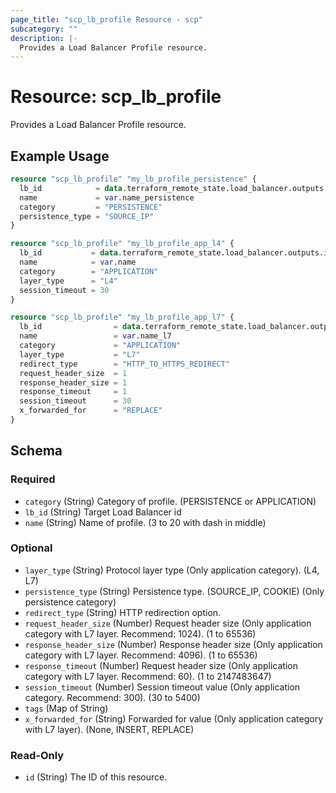 ```yaml
---
page_title: "scp_lb_profile Resource - scp"
subcategory: ""
description: |-
  Provides a Load Balancer Profile resource.
---
```


# Resource: scp_lb_profile

Provides a Load Balancer Profile resource.


## Example Usage

```terraform
resource "scp_lb_profile" "my_lb_profile_persistence" {
  lb_id            = data.terraform_remote_state.load_balancer.outputs.id
  name             = var.name_persistence
  category         = "PERSISTENCE"
  persistence_type = "SOURCE_IP"
}

resource "scp_lb_profile" "my_lb_profile_app_l4" {
  lb_id           = data.terraform_remote_state.load_balancer.outputs.id
  name            = var.name
  category        = "APPLICATION"
  layer_type      = "L4"
  session_timeout = 30
}

resource "scp_lb_profile" "my_lb_profile_app_l7" {
  lb_id                = data.terraform_remote_state.load_balancer.outputs.id
  name                 = var.name_l7
  category             = "APPLICATION"
  layer_type           = "L7"
  redirect_type        = "HTTP_TO_HTTPS_REDIRECT"
  request_header_size  = 1
  response_header_size = 1
  response_timeout     = 1
  session_timeout      = 30
  x_forwarded_for      = "REPLACE"
}
```

<!-- schema generated by tfplugindocs -->
## Schema

### Required

- `category` (String) Category of profile. (PERSISTENCE or APPLICATION)
- `lb_id` (String) Target Load Balancer id
- `name` (String) Name of profile. (3 to 20 with dash in middle)

### Optional

- `layer_type` (String) Protocol layer type (Only application category). (L4, L7)
- `persistence_type` (String) Persistence type. (SOURCE_IP, COOKIE) (Only persistence category)
- `redirect_type` (String) HTTP redirection option.
- `request_header_size` (Number) Request header size (Only application category with L7 layer. Recommend: 1024). (1 to 65536)
- `response_header_size` (Number) Response header size (Only application category with L7 layer. Recommend: 4096). (1 to 65536)
- `response_timeout` (Number) Request header size (Only application category with L7 layer. Recommend: 60). (1 to 2147483647)
- `session_timeout` (Number) Session timeout value (Only application category. Recommend: 300). (30 to 5400)
- `tags` (Map of String)
- `x_forwarded_for` (String) Forwarded for value (Only application category with L7 layer). (None, INSERT, REPLACE)

### Read-Only

- `id` (String) The ID of this resource.
